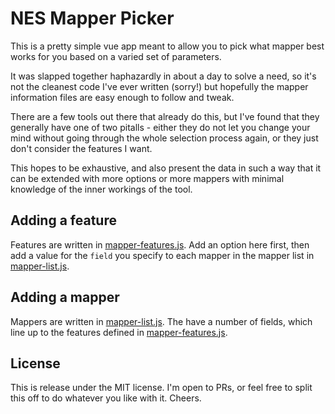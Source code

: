 # NES Mapper Picker

This is a pretty simple vue app meant to allow you to pick what mapper best works for you based on
a varied set of parameters. 

It was slapped together haphazardly in about a day to solve a need, so it's not the cleanest code
I've ever written (sorry!) but hopefully the mapper information files are easy enough to follow
and tweak.

There are a few tools out there that already do this, but I've found that they generally have one
of two pitalls - either they do not let you change your mind without going through the whole
selection process again, or they just don't consider the features I want. 

This hopes to be exhaustive, and also present the data in such a way that it can be
extended with more options or more mappers with minimal knowledge of the inner 
workings of the tool.

## Adding a feature

Features are written in [mapper-features.js](./mapper-features.js). Add an option here first,
then add a value for the `field` you specify to each mapper in the mapper list in 
[mapper-list.js](./mapper-list.js).

## Adding a mapper

Mappers are written in [mapper-list.js](./mapper-list.js). The have a number of 
fields, which line up to the features defined in [mapper-features.js](./mapper-features.js).

## License

This is release under the MIT license. I'm open to PRs, or feel free to split this off
to do whatever you like with it. Cheers.